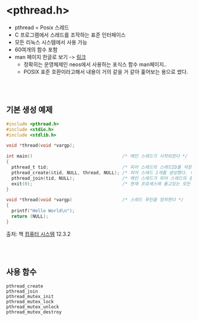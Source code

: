 # <pthread.h>

- pthread = Posix 스레드
- C 프로그램에서 스레드를 조작하는 표준 인터페이스
- 모든 리눅스 시스템에서 사용 가능
- 60여개의 함수 포함
- man 페이지 한글로 보기 -> [링크](http://neosrtos.com/docs/posix_api/pthread.html)
  - 정확히는 운영체제인 neos에서 사용하는 포식스 함수 man페이지..
  - POSIX 표준 호환이라고해서 내용이 거의 같을 거 같아 훑어보는 용으로 썼다.

<br><br>

## 기본 생성 예제

```C
#include <pthread.h>
#include <stdio.h>
#include <stdlib.h>

void *thread(void *vargp);

int main()                                  /* 메인 스레드가 시작되었다 */
{
  pthread_t tid;                            /* 피어 스레드의 스레드ID를 저장하는 데에 쓸 것이다 */
  pthread_create(&tid, NULL, thread, NULL); /* 피어 스레드 1개를 생성했다. 이제 메인 스레드와 피어 스레드는 동시에 돌고있다 */
  pthread_join(tid, NULL);                  /* 메인 스레드가 피어 스레드의 종료를 기다린다 */
  exit(0);                                  /* 현재 프로세스에 돌고있는 모든 스레드를 종료한다. 현재의 경우, 메인 스레드 1개가 전부다. */
}

void *thread(void *vargp)                   /* 스레드 루틴을 정의한다 */
{
  printf("Hello World\n");
  return (NULL);
}
```

출처: 책 [컴퓨터 시스템](http://www.kyobobook.co.kr/product/detailViewKor.laf?ejkGb=KOR&mallGb=KOR&barcode=9791185475219&orderClick=LAG&Kc=) 12.3.2


<br><br>

## 사용 함수 

~~~
pthread_create
pthread_join
pthread_mutex_init
pthread_mutex_lock
pthread_mutex_unlock
pthread_mutex_destroy
~~~
